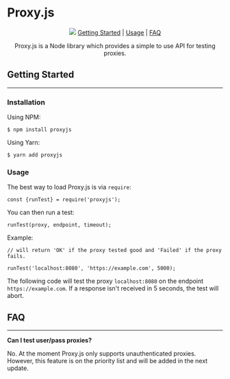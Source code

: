 # Proxy.js

<p align="center">
<img src="https://i.imgur.com/6Ne4V1K.png">
<a href="#Installation">Getting Started</a> | 
<a href="#Usage">Usage</a> |
<a href="#FAQ">FAQ</a>
</p>

<p align="center">
Proxy.js is a Node library which provides a simple to use API for testing proxies.
</p>

## Getting Started
-----

### Installation

Using NPM:
```
$ npm install proxyjs
```
Using Yarn:
```
$ yarn add proxyjs
```
### Usage

The best way to load Proxy.js is via `require`:
```
const {runTest} = require('proxyjs');
```

You can then run a test:
```
runTest(proxy, endpoint, timeout);
```

Example:
```
// will return 'OK' if the proxy tested good and 'Failed' if the proxy fails.

runTest('localhost:8080', 'https://example.com', 5000);
```
The following code will test the proxy `localhost:8080` on the endpoint `https://example.com`. If a response isn't received in 5 seconds, the test will abort.

## FAQ
-----
**Can I test user/pass proxies?**

No. At the moment Proxy.js only supports unauthenticated proxies. However, this feature is on the priority list and will be added in the next update.